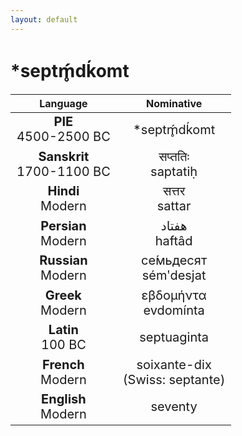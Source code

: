 ```yaml
---
layout: default
---
```

<!---
Text can be **bold**, _italic_, or ~~strikethrough~~.

[Link to another page](./another-page.html)

There should be whitespace between paragraphs.

There should be whitespace between paragraphs. We recommend including a README, or a file with information about your project.
-->

# \*septḿ̥dḱomt

<style>
td {
  font-size: 20px
}
</style>

| Language | Nominative |
|:-:|:-:|
| **PIE**<br>4500-2500 BC | \*septḿ̥dḱomt |
| **Sanskrit**<br>1700-1100 BC  | सप्ततिः<br>saptatiḥ |
| **Hindi**<br>Modern | सत्तर<br>sattar |
| **Persian**<br>Modern | هفتاد<br>haftâd |
| **Russian**<br>Modern | се́мьдесят<br>sémʹdesjat |
| **Greek**<br>Modern | εβδομήντα<br>evdomínta |
| **Latin**<br>100 BC | septuaginta |
| **French**<br>Modern | soixante-dix<br>(Swiss: septante) |
| **English**<br>Modern | seventy |
